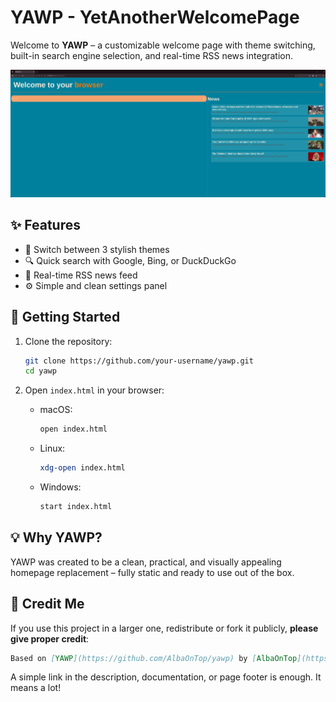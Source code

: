 # YAWP - YetAnotherWelcomePage

Welcome to **YAWP** – a customizable welcome page with theme switching, built-in search engine selection, and real-time RSS news integration.

![Screenshot](screenshot.png) <!-- Optional: add a screenshot here -->

## ✨ Features

- 🎨 Switch between 3 stylish themes
- 🔍 Quick search with Google, Bing, or DuckDuckGo
- 📰 Real-time RSS news feed
- ⚙️ Simple and clean settings panel

## 🚀 Getting Started

1. Clone the repository:
   ```bash
   git clone https://github.com/your-username/yawp.git
   cd yawp
   ```

2. Open `index.html` in your browser:

   - macOS:
     ```bash
     open index.html
     ```
   - Linux:
     ```bash
     xdg-open index.html
     ```
   - Windows:
     ```bash
     start index.html
     ```

## 💡 Why YAWP?

YAWP was created to be a clean, practical, and visually appealing homepage replacement – fully static and ready to use out of the box.

## 🙌 Credit Me

If you use this project in a larger one, redistribute or fork it publicly, **please give proper credit**:

```markdown
Based on [YAWP](https://github.com/AlbaOnTop/yawp) by [AlbaOnTop](https://github.com/AlbaOnTop)
```

A simple link in the description, documentation, or page footer is enough. It means a lot!

